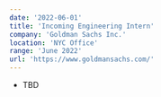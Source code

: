 ```yaml
---
date: '2022-06-01'
title: 'Incoming Engineering Intern'
company: 'Goldman Sachs Inc.'
location: 'NYC Office'
range: 'June 2022'
url: 'https://www.goldmansachs.com/'
---
```


- TBD

